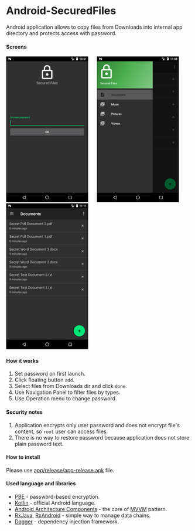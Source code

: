 # Android-SecuredFiles

Android application allows to copy files from Downloads into internal app directory and protects access with password.

#### Screens


![link](screenshots/pass_screen.png) &nbsp;&nbsp;&nbsp;&nbsp; ![link](screenshots/nav_drawer.png) &nbsp;&nbsp;&nbsp;&nbsp; ![link](screenshots/main_screen.png)

#### How it works

1. Set password on first launch.
2. Click floating button `add`.
3. Select files from Downloads dir and click `done`.
4. Use Navigation Panel to filter files by types.
5. Use Operation menu to change password.

#### Security notes

1. Application encrypts only user password and does not encrypt file's content, so `root` user can access files.
2. There is no way to restore password because application does not store plain password text.

#### How to install

Please use [app/release/app-release.apk](./app/release/app-release.apk) file.

#### Used language and libraries
 * [PBE](http://www.crypto-it.net/eng/theory/pbe.html) - password-based encryption.
 * [Kotlin](https://kotlinlang.org/docs/tutorials/kotlin-android.html) - official Android language.
 * [Android Architecture Components](https://developer.android.com/topic/libraries/architecture/index.html) - the core of [MVVM](https://en.wikipedia.org/wiki/Model%E2%80%93view%E2%80%93viewmodel) pattern.
 * [RxJava](https://github.com/ReactiveX/RxJava), [RxAndroid](https://github.com/ReactiveX/RxAndroid) - simple way to manage data chains.
 * [Dagger](https://google.github.io/dagger/) - dependency injection framework.
